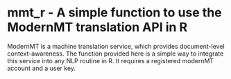 # mmt_r - A simple function to use the ModernMT translation API in R

ModernMT is a machine translation service, which provides document-level context-awareness.
The function provided here is a simple way to integrate this service into any NLP routine in R.
It requires a registered modernMT account and a user key.
